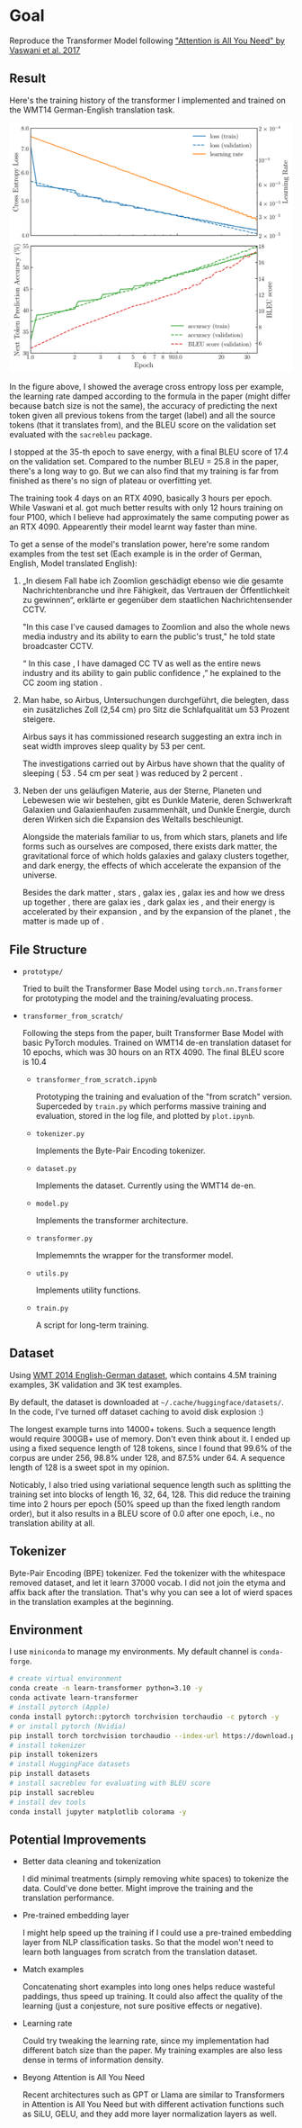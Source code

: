 # Goal

Reproduce the Transformer Model following ["Attention is All You Need" by Vaswani et al. 2017](https://arxiv.org/abs/1706.03762)

## Result

Here's the training history of the transformer I implemented and trained on the WMT14 German-English translation task.

![](transformer_from_scratch/base_wmt14_de-en.png)

In the figure above, I showed the average cross entropy loss per example, the learning rate damped according to the formula in the paper (might differ because batch size is not the same), the accuracy of predicting the next token given all previous tokens from the target (label) and all the source tokens (that it translates from), and the BLEU score on the validation set evaluated with the `sacrebleu` package.

I stopped at the 35-th epoch to save energy, with a final BLEU score of 17.4 on the validation set. Compared to the number BLEU = 25.8 in the paper, there's a long way to go. But we can also find that my training is far from finished as there's no sign of plateau or overfitting yet.

The training took 4 days on an RTX 4090, basically 3 hours per epoch. While Vaswani et al. got much better results with only 12 hours training on four P100, which I believe had approximately the same computing power as an RTX 4090. Appearently their model learnt way faster than mine.

To get a sense of the model's translation power, here're some random examples from the test set (Each example is in the order of German, English, Model translated English):

1.
    „In diesem Fall habe ich Zoomlion geschädigt ebenso wie die gesamte Nachrichtenbranche und ihre Fähigkeit, das Vertrauen der Öffentlichkeit zu gewinnen“, erklärte er gegenüber dem staatlichen Nachrichtensender CCTV.

    "In this case I've caused damages to Zoomlion and also the whole news media industry and its ability to earn the public's trust," he told state broadcaster CCTV.

    “ In this case , I have damaged CC TV as well as the entire news industry and its ability to gain public confidence ,” he explained to the CC zoom ing station .

1. 
    Man habe, so Airbus, Untersuchungen durchgeführt, die belegten, dass ein zusätzliches Zoll (2,54 cm) pro Sitz die Schlafqualität um 53 Prozent steigere.

    Airbus says it has commissioned research suggesting an extra inch in seat width improves sleep quality by 53 per cent.

    The investigations carried out by Airbus have shown that the quality of sleeping ( 53 . 54 cm per seat ) was reduced by 2 percent .

1.
    Neben der uns geläufigen Materie, aus der Sterne, Planeten und Lebewesen wie wir bestehen, gibt es Dunkle Materie, deren Schwerkraft Galaxien und Galaxienhaufen zusammenhält, und Dunkle Energie, durch deren Wirken sich die Expansion des Weltalls beschleunigt.

    Alongside the materials familiar to us, from which stars, planets and life forms such as ourselves are composed, there exists dark matter, the gravitational force of which holds galaxies and galaxy clusters together, and dark energy, the effects of which accelerate the expansion of the universe.

    Besides the dark matter , stars , galax ies , galax ies and how we dress up together , there are galax ies , dark galax ies , and their energy is accelerated by their expansion , and by the expansion of the planet , the matter is made up of .



## File Structure

-   `prototype/`

    Tried to built the Transformer Base Model using `torch.nn.Transformer` for prototyping the model and the training/evaluating process.

-   `transformer_from_scratch/`

    Following the steps from the paper, built Transformer Base Model with basic PyTorch modules. Trained on WMT14 de-en translation dataset for 10 epochs, which was 30 hours on an RTX 4090. The final BLEU score is 10.4

    -   `transformer_from_scratch.ipynb`

        Prototyping the training and evaluation of the "from scratch" version. Superceded by `train.py` which performs massive training and evaluation, stored in the log file, and plotted by `plot.ipynb`.

    -   `tokenizer.py`

        Implements the Byte-Pair Encoding tokenizer.

    -   `dataset.py`

        Implements the dataset. Currently using the WMT14 de-en.

    -   `model.py`

        Implements the transformer architecture.

    -   `transformer.py`

        Implememnts the wrapper for the transformer model.

    -   `utils.py`

        Implements utility functions.

    -   `train.py`

        A script for long-term training.

## Dataset

Using [WMT 2014 English-German dataset](https://huggingface.co/datasets/wmt14), which contains 4.5M training examples, 3K validation and 3K test examples.

By default, the dataset is downloaded at `~/.cache/huggingface/datasets/`. In the code, I've turned off dataset caching
to avoid disk explosion :)

The longest example turns into 14000+ tokens. Such a sequence length would require 300GB+ use of memory. Don't even think about it. I ended up using a fixed sequence length of 128 tokens, since I found that 99.6\% of the corpus are under 256, 98.8\% under 128, and 87.5\% under 64. A sequence length of 128 is a sweet spot in my opinion.

Noticably, I also tried using variational sequence length such as splitting the training set into blocks of length 16, 32, 64, 128. This did reduce the training time into 2 hours per epoch (50\% speed up than the fixed length random order), but it also results in a BLEU score of 0.0 after one epoch, i.e., no translation ability at all.

## Tokenizer

Byte-Pair Encoding (BPE) tokenizer. Fed the tokenizer with the whitespace removed dataset, and let it learn 37000 vocab. I did not join the etyma and affix back after the translation. That's why you can see a lot of wierd spaces in the translation examples at the beginning.

## Environment

I use `miniconda` to manage my environments. My default channel is `conda-forge`.

```bash
# create virtual environment
conda create -n learn-transformer python=3.10 -y
conda activate learn-transformer
# install pytorch (Apple)
conda install pytorch::pytorch torchvision torchaudio -c pytorch -y
# or install pytorch (Nvidia)
pip install torch torchvision torchaudio --index-url https://download.pytorch.org/whl/cu118
# install tokenizer
pip install tokenizers
# install HuggingFace datasets
pip install datasets
# install sacrebleu for evaluating with BLEU score
pip install sacrebleu
# install dev tools
conda install jupyter matplotlib colorama -y
```

## Potential Improvements

-   Better data cleaning and tokenization

    I did minimal treatments (simply removing white spaces) to tokenize the data. Could've done better. Might improve the training and the translation performance.

-   Pre-trained embedding layer

    I might help speed up the training if I could use a pre-trained embedding layer from NLP classification tasks. So that the model won't need to learn both languages from scratch from the translation dataset.

-   Match examples

    Concatenating short examples into long ones helps reduce wasteful paddings, thus speed up training. It could also affect the quality of the learning (just a conjesture, not sure positive effects or negative).

-   Learning rate

    Could try tweaking the learning rate, since my implementation had different batch size than the paper. My training examples are also less dense in terms of information density.

-   Beyong Attention is All You Need

    Recent architectures such as GPT or Llama are similar to Transformers in Attention is All You Need but with different activation functions such as SiLU, GELU, and they add more layer normalization layers as well.